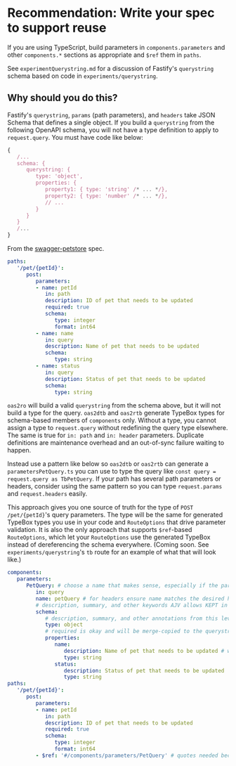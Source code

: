 # Recommendation: Write your spec to support reuse

If you are using TypeScript, build parameters in `components.parameters` and other `components.*` sections as appropriate and `$ref` them in `paths`.

See `experimentQuerystring.md` for a discussion of Fastify's `querystring` schema based on code in `experiments/querystring`.

## Why should you do this?

Fastify's `querystring`, `params` (path parameters), and `headers` take JSON Schema that defines a single object. If you build a `querystring` from the following OpenAPI schema, you will not have a type definition to apply to `request.query`. You must have code like below:

```javascript
{
   /...
   schema: {
      querystring: {
         type: 'object',
         properties: {
            property1: { type: 'string' /* ... */},
            property2: { type: 'number' /* ... */},
            // ...
         }
      }
   }
   /...
}
```

From the [swagger-petstore](https://github.com/swagger-api/swagger-petstore/blob/a0f12dd24efcf2fd68faa59c371ea5e35a90bbd1/src/main/resources/openapi.yaml#L230) spec.

```yaml
paths:
   '/pet/{petId}':
      post:
         parameters:
         - name: petId
            in: path
            description: ID of pet that needs to be updated
            required: true
            schema:
               type: integer
               format: int64
         - name: name
            in: query
            description: Name of pet that needs to be updated
            schema:
               type: string
         - name: status
            in: query
            description: Status of pet that needs to be updated
            schema:
               type: string
```

`oas2ro` will build a valid `querystring` from the schema above, but it will not build a type for the query. `oas2dtb` and `oas2rtb` generate TypeBox types for schema-based members of `components` only. Without a type, you cannot assign a type to `request.query` without redefining the query type elsewhere. The same is true for `in: path` and `in: header` parameters. Duplicate definitions are maintenance overhead and an out-of-sync failure waiting to happen.

Instead use a pattern like below so `oas2dtb` or `oas2rtb` can generate a `parametersPetQuery.ts` you can use to type the query like `const query = request.query as TbPetQuery`. If your path has several path parameters or headers, consider using the same pattern so you can type `request.params` and `request.headers` easily.

This approach gives you one source of truth for the type of `POST /pet/{petId}`'s query parameters. The type will be the same for generated TypeBox types you use in your code and `RouteOptions` that drive parameter validation. It is also the only approach that supports `$ref`-based `RouteOptions`, which let your `RouteOptions` use the generated TypeBox instead of dereferencing the schema everywhere. (Coming soon. See `experiments/querystring`'s `tb` route for an example of what that will look like.)

```yaml
components:
   parameters:
      PetQuery: # choose a name that makes sense, especially if the parameter structure is reusable (pagination)
         in: query
         name: petQuery # for headers ensure name matches the desired header name
         # description, summary, and other keywords AJV allows KEPT in RouteOptions
         schema:
            # description, summary, and other annotations from this level DROPPED
            type: object
            # required is okay and will be merge-copied to the querystring object
            properties:
               name:
                  description: Name of pet that needs to be updated # will be kept
                  type: string
               status:
                  description: Status of pet that needs to be updated
                  type: string
paths:
   '/pet/{petId}':
      post:
         parameters:
         - name: petId
            in: path
            description: ID of pet that needs to be updated
            required: true
            schema:
               type: integer
               format: int64
         - $ref: '#/components/parameters/PetQuery' # quotes needed because # starts a yaml comment
```
